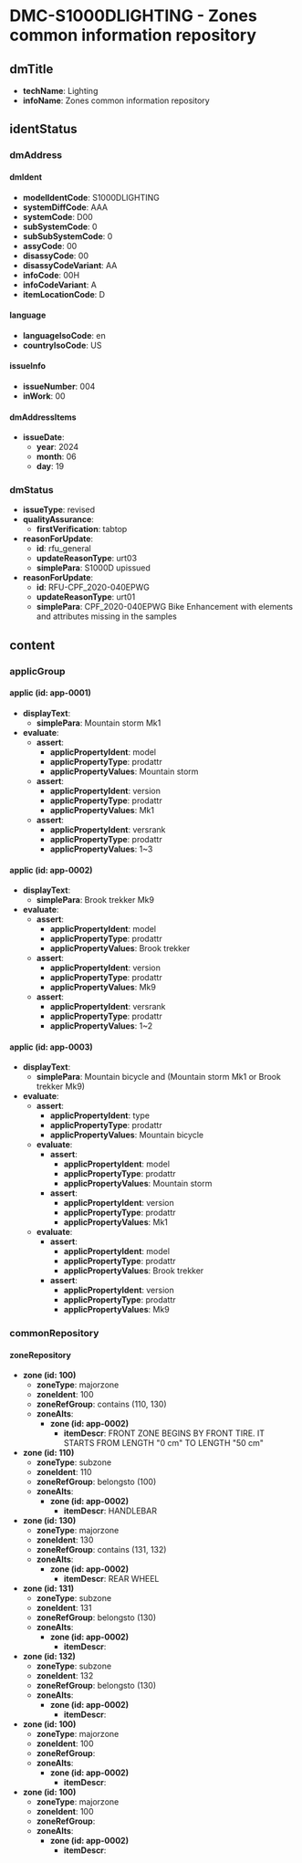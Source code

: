 # DMC-S1000DLIGHTING - Zones common information repository

## dmTitle

*   **techName**: Lighting
*   **infoName**: Zones common information repository

## identStatus

### dmAddress

#### dmIdent

*   **modelIdentCode**: S1000DLIGHTING
*   **systemDiffCode**: AAA
*   **systemCode**: D00
*   **subSystemCode**: 0
*   **subSubSystemCode**: 0
*   **assyCode**: 00
*   **disassyCode**: 00
*   **disassyCodeVariant**: AA
*   **infoCode**: 00H
*   **infoCodeVariant**: A
*   **itemLocationCode**: D

#### language

*   **languageIsoCode**: en
*   **countryIsoCode**: US

#### issueInfo

*   **issueNumber**: 004
*   **inWork**: 00

#### dmAddressItems

*   **issueDate**:
    *   **year**: 2024
    *   **month**: 06
    *   **day**: 19

### dmStatus

*   **issueType**: revised
*   **qualityAssurance**:
    *   **firstVerification**: tabtop
*   **reasonForUpdate**:
    *   **id**: rfu_general
    *   **updateReasonType**: urt03
    *   **simplePara**: S1000D upissued
*   **reasonForUpdate**:
    *   **id**: RFU-CPF_2020-040EPWG
    *   **updateReasonType**: urt01
    *   **simplePara**: CPF_2020-040EPWG Bike Enhancement with elements and attributes missing in the samples

## content

### applicGroup

#### applic (id: app-0001)

*   **displayText**:
    *   **simplePara**: Mountain storm Mk1
*   **evaluate**:
    *   **assert**:
        *   **applicPropertyIdent**: model
        *   **applicPropertyType**: prodattr
        *   **applicPropertyValues**: Mountain storm
    *   **assert**:
        *   **applicPropertyIdent**: version
        *   **applicPropertyType**: prodattr
        *   **applicPropertyValues**: Mk1
    *   **assert**:
        *   **applicPropertyIdent**: versrank
        *   **applicPropertyType**: prodattr
        *   **applicPropertyValues**: 1~3

#### applic (id: app-0002)

*   **displayText**:
    *   **simplePara**: Brook trekker Mk9
*   **evaluate**:
    *   **assert**:
        *   **applicPropertyIdent**: model
        *   **applicPropertyType**: prodattr
        *   **applicPropertyValues**: Brook trekker
    *   **assert**:
        *   **applicPropertyIdent**: version
        *   **applicPropertyType**: prodattr
        *   **applicPropertyValues**: Mk9
    *   **assert**:
        *   **applicPropertyIdent**: versrank
        *   **applicPropertyType**: prodattr
        *   **applicPropertyValues**: 1~2

#### applic (id: app-0003)

*   **displayText**:
    *   **simplePara**: Mountain bicycle and (Mountain storm Mk1 or Brook trekker Mk9)
*   **evaluate**:
    *   **assert**:
        *   **applicPropertyIdent**: type
        *   **applicPropertyType**: prodattr
        *   **applicPropertyValues**: Mountain bicycle
    *   **evaluate**:
        *   **assert**:
            *   **applicPropertyIdent**: model
            *   **applicPropertyType**: prodattr
            *   **applicPropertyValues**: Mountain storm
        *   **assert**:
            *   **applicPropertyIdent**: version
            *   **applicPropertyType**: prodattr
            *   **applicPropertyValues**: Mk1
    *   **evaluate**:
        *   **assert**:
            *   **applicPropertyIdent**: model
            *   **applicPropertyType**: prodattr
            *   **applicPropertyValues**: Brook trekker
        *   **assert**:
            *   **applicPropertyIdent**: version
            *   **applicPropertyType**: prodattr
            *   **applicPropertyValues**: Mk9

### commonRepository

#### zoneRepository

*   **zone (id: 100)**
    *   **zoneType**: majorzone
    *   **zoneIdent**: 100
    *   **zoneRefGroup**: contains (110, 130)
    *   **zoneAlts**:
        *   **zone (id: app-0002)**
            *   **itemDescr**: FRONT ZONE BEGINS BY FRONT TIRE. IT STARTS FROM LENGTH "0 cm" TO LENGTH "50 cm"
*   **zone (id: 110)**
    *   **zoneType**: subzone
    *   **zoneIdent**: 110
    *   **zoneRefGroup**: belongsto (100)
    *   **zoneAlts**:
        *   **zone (id: app-0002)**
            *   **itemDescr**: HANDLEBAR
*   **zone (id: 130)**
    *   **zoneType**: majorzone
    *   **zoneIdent**: 130
    *   **zoneRefGroup**: contains (131, 132)
    *   **zoneAlts**:
        *   **zone (id: app-0002)**
            *   **itemDescr**: REAR WHEEL
*   **zone (id: 131)**
    *   **zoneType**: subzone
    *   **zoneIdent**: 131
    *   **zoneRefGroup**: belongsto (130)
    *   **zoneAlts**:
        *   **zone (id: app-0002)**
            *   **itemDescr**: 
*   **zone (id: 132)**
    *   **zoneType**: subzone
    *   **zoneIdent**: 132
    *   **zoneRefGroup**: belongsto (130)
    *   **zoneAlts**:
        *   **zone (id: app-0002)**
            *   **itemDescr**: 
*   **zone (id: 100)**
    *   **zoneType**: majorzone
    *   **zoneIdent**: 100
    *   **zoneRefGroup**: 
    *   **zoneAlts**:
        *   **zone (id: app-0002)**
            *   **itemDescr**: 
*   **zone (id: 100)**
    *   **zoneType**: majorzone
    *   **zoneIdent**: 100
    *   **zoneRefGroup**: 
    *   **zoneAlts**:
        *   **zone (id: app-0002)**
            *   **itemDescr**: